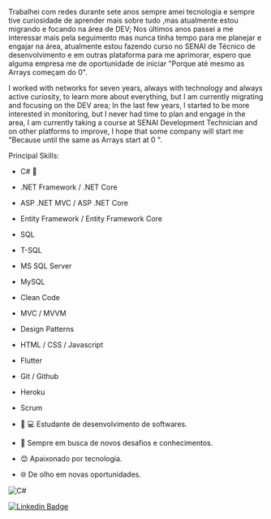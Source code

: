 

Trabalhei com redes durante sete anos sempre amei tecnologia e sempre tive curiosidade de aprender mais sobre tudo ,mas atualmente estou migrando e focando na área de DEV; Nos últimos anos passei a me interessar mais pela seguimento mas nunca tinha tempo para me planejar e engajar na área, atualmente estou fazendo curso no SENAI de Técnico de desenvolvimento e em outras plataforma para me aprimorar, espero que alguma empresa me de oportunidade de iniciar "Porque até mesmo as Arrays começam do 0".

I worked with networks for seven years, always with technology and always active curiosity, to learn more about everything, but I am currently migrating and focusing on the DEV area; In the last few years, I started to be more interested in monitoring, but I never had time to plan and engage in the area, I am currently taking a course at SENAI Development Technician and on other platforms to improve, I hope that some company will start me "Because until the same as Arrays start at 0 ".

Principal Skills:

- C# 🖤
- .NET Framework / .NET Core
- ASP .NET MVC / ASP .NET Core
- Entity Framework / Entity Framework Core
- SQL
- T-SQL
- MS SQL Server
- MySQL
- Clean Code
- MVC / MVVM
- Design Patterns
- HTML / CSS / Javascript
- Flutter
- Git / Github
- Heroku
- Scrum

 - 👨 💻 Estudante de desenvolvimento de softwares.
 
 - 🤝 Sempre em busca de novos desafios e conhecimentos.
 
 - 😊 Apaixonado por tecnologia. 
 
 - 🌐 De olho em novas oportunidades.
  
  ![C#](https://seeklogo.com/images/C/c-sharp-c-logo-02F17714BA-seeklogo.com.png)

 [![Linkedin Badge](https://img.shields.io/badge/linkedin-%230077B5.svg?&style=for-the-badge&logo=linkedin&logoColor=white&color=black&link=https://www.linkedin.com/in/jose-leandro-v-b60904130/)](https://www.linkedin.com/in/jose-leandro-v-b60904130/)
